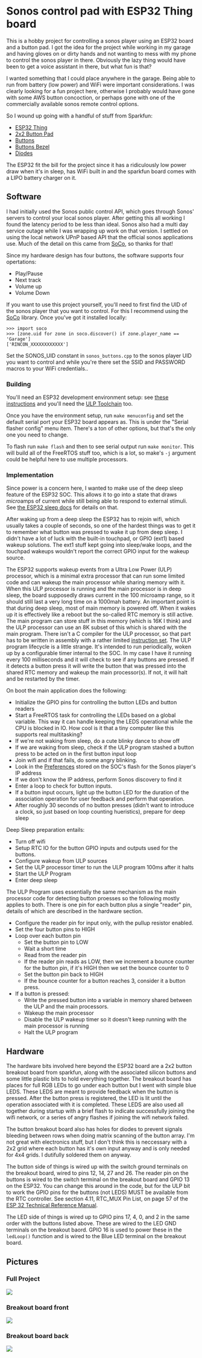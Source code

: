 # Sonos control pad with ESP32 Thing board

This is a hobby project for controlling a sonos player using an ESP32 board and a button pad. I got the idea for the 
project while working in my garage and having gloves on or dirty hands and not wanting to mess with my phone to control the 
sonos player in there. Obviously the lazy thing would have been to get a voice assistant in there, but what fun is that?

I wanted something that I could place anywhere in the garage. Being able to run from battery (low power) and WiFi were 
important considerations. I was clearly looking for a fun project here, otherwise I probably would have gone with some 
AWS button concoction, or perhaps gone with one of the commercially available sonos remote control options.

So I wound up going with a handful of stuff from Sparkfun:
- [ESP32 Thing](https://www.sparkfun.com/products/13907)
- [2x2 Button Pad](https://www.sparkfun.com/products/9277)
- [Buttons](https://www.sparkfun.com/products/7836)
- [Buttons Bezel](https://www.sparkfun.com/products/8746)
- [Diodes](https://www.sparkfun.com/products/8588)

The ESP32 fit the bill for the project since it has a ridiculously low power draw when it's in sleep, has WiFi 
built in and the sparkfun board comes with a LIPO battery charger on it.

## Software
I had initially used the Sonos public control API, which goes through Sonos' servers to control your local sonos
player. After getting this all working I found the latency period to be less than ideal. Sonos also
had a multi day service outage while I was wrapping up work on that version. I settled on using the local network UPnP based 
API that the official sonos applications use. Much of the detail on this came from [SoCo](https://github.com/SoCo/SoCo), so 
thanks for that!

Since my hardware design has four buttons, the software supports four opertations:
- Play/Pause
- Next track
- Volume up
- Volume Down

If you want to use this project yourself, you'll need to first find the UID of the sonos player that you want to control. 
For this I recommend using the [SoCo](https://github.com/SoCo/SoCo) library. Once you've got it installed locally:

```
>>> import soco
>>> [zone.uid for zone in soco.discover() if zone.player_name == 'Garage']
['RINCON_XXXXXXXXXXXX']
```

Set the SONOS_UID constant in `sonos_buttons.cpp` to the sonos player UID you want to control and while you're there set the
SSID and PASSWORD macros to your WiFi credentials..

### Building

You'll need an ESP32 development environment setup: see [these instructions](https://docs.espressif.com/projects/esp-idf/en/latest/get-started/index.html) and you'll need the [ULP Toolchain](https://docs.espressif.com/projects/esp-idf/en/latest/api-guides/ulp.html#installing-the-toolchain) too.

Once you have the environment setup, run `make menuconfig` and set the default serial port your ESP32 board appears as. This is under the "Serial flasher config" menu item. There's a ton of other options, but that's the only one you need to change.

To flash run `make flash` and then to see serial output run `make monitor`. This will build all of the FreeRTOS stuff too, which is a lot, so make's `-j` argument could be helpful here to use multiple processors.

### Implementation

Since power is a concern here, I wanted to make use of the deep sleep feature of the ESP32 SOC. This allows it to go into a
state that draws *micro*amps of current while still being able to respond to external stimuli. See [the ESP32 sleep docs](https://docs.espressif.com/projects/esp-idf/en/latest/api-reference/system/sleep_modes.html) for details on that.

After waking up from a deep sleep the ESP32 has to rejoin wifi, which usually takes a couple of seconds, so one of the hardest things
was to get it to remember what button was pressed to wake it up from deep sleep. I didn't have a lot of luck with the built-in 
touchpad, or GPIO (ext1) based wakeup solutions. The ext1 stuff kept going into sleep/wake loops, and the touchpad wakeups 
wouldn't report the correct GPIO input for the wakeup source. 

The ESP32 supports wakeup events from a Ultra Low Power (ULP) processor, which is a minimal extra processor that can run some limited code and can wakeup the main processor while
sharing memory with it. When this ULP processor is running and the main processor is in deep sleep, the board supposedly draws current in the 100 microamp
range, so it should still last a very long time on a 1000mah battery. An important point is that during deep sleep, most of main
memory is powered off.  When it wakes up it is effectively like a reboot but the so-called RTC memory is still active. The 
main program can store stuff in this memory (which is 16K I think) and the ULP processor can use an 8K subset of this
which is shared with the main program. 
There isn't a C compiler for the ULP processor, so that part has to be written in assembly with a rather limited 
[instruction set](https://docs.espressif.com/projects/esp-idf/en/latest/api-guides/ulp_instruction_set.html). The ULP program 
lifecycle is a little strange. It's intended to run periodically, woken up by a configurable timer internal to the SOC. In my
case I have it running every 100 milliseconds and it will check to see if any buttons are pressed. If it detects a button press
it will write the button that was pressed into the shared RTC memory and wakeup the main processor(s). If not, it will halt and be restarted by the timer.

On boot the main application does the following:
- Initialize the GPIO pins for controlling the button LEDs and button readers
- Start a FreeRTOS task for controlling the LEDs based on a global variable. This way it can handle keeping the LEDS operational while the CPU is blocked in IO. How cool is it that a tiny computer like this supports real multitasking?
- If we're not waking from sleep, do a cute blinky dance to show off
- If we are waking from sleep, check if the ULP program stashed a button press to be acted on in the first button input loop
- Join wifi and if that fails, do some angry blinking.
- Look in the [Preferences](https://github.com/espressif/arduino-esp32/tree/master/libraries/Preferences) stored on the SOC's flash for the Sonos player's IP address 
- If we don't know the IP address, perform Sonos discovery to find it
- Enter a loop to check for button inputs.
- If a button input occurs, light up the button LED for the duration of the association operation for user feedback and perform that operation.
- After roughly 30 seconds of no button presses (didn't want to introduce a clock, so just based on loop counting hueristics), prepare for deep sleep

Deep Sleep preparation entails:
- Turn off wifi
- Setup RTC IO for the button GPIO inputs and outputs used for the buttons.
- Configure wakeup from ULP sources
- Set the ULP processor timer to run the ULP program 100ms after it halts
- Start the ULP Program
- Enter deep sleep

The ULP Program uses essentially the same mechanism as the main processor code for detecting button proesses so the following mostly applies to both. There is one pin for each button plus a single "reader" pin, details of which are described in the hardware section.
- Configure the reader pin for input only, with the pullup resistor enabled.
- Set the four button pins to HIGH
- Loop over each button pin
    - Set the button pin to LOW
    - Wait a short time
    - Read from the reader pin
    - If the reader pin reads as LOW, then we increment a bounce counter for the button pin, if it's HIGH then we set the bounce counter to 0
    - Set the button pin back to HIGH
    - If the bounce counter for a button reaches 3, consider it a button press.
- If a button is pressed:
    - Write the pressed button into a variable in memory shared between the ULP and the main processors.
    - Wakeup the main processor
    - Disable the ULP wakeup timer so it doesn't keep running with the main processor is running
    - Halt the ULP program

## Hardware

The hardware bits involved here beyond the ESP32 board are a 2x2 button breakout board from sparkfun, along with the associated 
silicon buttons and some little plastic bits to hold everything together. The breakout board has places for full RGB LEDs to
go under each button but I went with simple blue LEDS. These LEDS are meant to provide feedback when the button is pressed. 
After the button press is registered, the LED is lit until the operation associated with it is completed. 
These LEDS are also used all together during startup with a brief flash to indicate successfully joining the wifi network, or 
a series of angry flashes if joining the wifi network failed. 

The button breakout board also has holes for diodes to prevent signals bleeding between rows when doing matrix scanning of the 
button array. I'm not great with electronics stuff, but I don't think this is neccessary with a 2x2 grid where each button has it's own input anyway and is only needed for 4x4 grids. I dutifully soldered them on anyway.

The button side of things is wired up with the switch ground terminals on the breakout board, wired to pins 12, 14, 27 and 26.
The reader pin on the buttons is wired to the switch terminal on the breakout board and GPIO 13 on the ESP32.
You can change this around in the code, but for the ULP bit to work the GPIO pins for the buttons (not LEDS) MUST be 
available from the RTC controller. See section 4.11, RTC_MUX Pin List, on page 57 of the [ESP 32 Technical Reference Manual](https://www.espressif.com/sites/default/files/documentation/esp32_technical_reference_manual_en.pdf).

The LED side of things is wired up to GPIO pins 17, 4, 0, and 2 in the same order with the buttons listed above. These are wired
to the LED GND terminals on the breakout baord. GPIO 16 is used to power these in the `ledLoop()` function and is wired to the
Blue LED terminal on the breakout board.

## Pictures

### Full Project
![](images/all.jpg)

### Breakout board front
![](images/breakout-front.jpg)

### Breakout board back
![](images/breakout-back.jpg)

